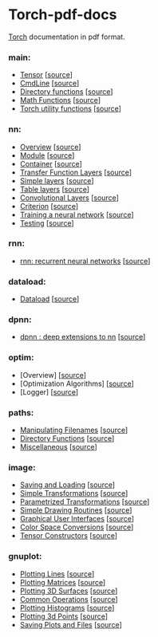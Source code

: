 # Torch-pdf-docs
[Torch](http://torch.ch/docs/package-docs.html) documentation in pdf format.


### main:
- [Tensor](https://github.com/tastyminerals/Torch-pdf-docs/blob/master/Tensor.pdf) [[source](https://github.com/torch/torch7/blob/master/doc/tensor.md)]
- [CmdLine](https://github.com/tastyminerals/Torch-pdf-docs/blob/master/CmdLine.pdf) [[source](https://github.com/torch/torch7/blob/master/doc/cmdline.md)]
- [Directory functions](https://github.com/tastyminerals/Torch-pdf-docs/blob/master/Directory%20Functions.pdf) [[source](https://github.com/torch/paths/blob/master/doc/dirfunctions.md)]
- [Math Functions](https://github.com/tastyminerals/Torch-pdf-docs/blob/master/Math%20Functions.pdf) [[source](https://github.com/torch/torch7/blob/master/doc/maths.md)]
- [Torch utility functions](https://github.com/tastyminerals/Torch-pdf-docs/blob/master/Utility%20Functions.pdf) [[source](https://github.com/torch/torch7/blob/master/doc/utility.md)]

### nn:
- [Overview](https://github.com/tastyminerals/Torch-pdf-docs/blob/master/nn/Overview.pdf) [[source](https://github.com/torch/nn/blob/master/doc/overview.md#nn.overview.dok)]
- [Module](https://github.com/tastyminerals/Torch-pdf-docs/blob/master/nn/Module.pdf) [[source](https://github.com/torch/nn/blob/master/doc/module.md#nn.Module)]
- [Container](https://github.com/tastyminerals/Torch-pdf-docs/blob/master/nn/Container.pdf) [[source](https://github.com/torch/nn/blob/master/doc/containers.md#nn.Containers)]
- [Transfer Function Layers](https://github.com/tastyminerals/Torch-pdf-docs/blob/master/nn/Transfer%20Functions.pdf) [[source](https://github.com/torch/nn/blob/master/doc/transfer.md#nn.transfer.dok)]
- [Simple layers](https://github.com/tastyminerals/Torch-pdf-docs/blob/master/nn/Simple%20Layers.pdf) [[source](https://github.com/torch/nn/blob/master/doc/simple.md#nn.simplelayers.dok)]
- [Table layers](https://github.com/tastyminerals/Torch-pdf-docs/blob/master/nn/Table%20Layers.pdf) [[source](https://github.com/torch/nn/blob/master/doc/table.md#nn.TableLayers)]
- [Convolutional Layers](https://github.com/tastyminerals/Torch-pdf-docs/blob/master/nn/Convolutional%20layers.pdf) [[source](https://github.com/torch/nn/blob/master/doc/convolution.md)]
- [Criterion](https://github.com/tastyminerals/Torch-pdf-docs/blob/master/nn/Criterion.pdf) [[source](https://github.com/torch/nn/blob/master/doc/criterion.md#nn.Criterions)]
- [Training a neural network](https://github.com/tastyminerals/Torch-pdf-docs/blob/master/nn/Training.pdf) [[source](https://github.com/torch/nn/blob/master/doc/training.md#nn.traningneuralnet.dok)]
- [Testing](https://github.com/tastyminerals/Torch-pdf-docs/blob/master/nn/Testing.pdf) [[source](https://github.com/torch/nn/blob/master/doc/testing.md)]

### rnn:
- [rnn: recurrent neural networks](https://github.com/tastyminerals/Torch-pdf-docs/blob/master/rnn/rnn.pdf) [[source](https://github.com/Element-Research/rnn)]

### dataload:
- [Dataload](https://github.com/tastyminerals/Torch-pdf-docs/blob/master/dataload/dataload.pdf) [[source](https://github.com/Element-Research/dataload)]

### dpnn:
- [dpnn : deep extensions to nn](https://github.com/tastyminerals/Torch-pdf-docs/blob/master/dpnn/dpnn.pdf) [[source](https://github.com/Element-Research/dpnn)]

### optim:
- [Overview] [[source](https://github.com/torch/optim/blob/master/doc/intro.md)]
- [Optimization Algorithms] [[source](https://github.com/torch/optim/blob/master/doc/algos.md)]
- [Logger] [[source](https://github.com/torch/optim/blob/master/doc/logger.md)]

### paths:
- [Manipulating Filenames]() [[source](https://github.com/torch/paths/blob/master/doc/filenames.md)]
- [Directory Functions]() [[source](https://github.com/torch/paths/blob/master/doc/dirfunctions.md)]
- [Miscellaneous]() [[source](https://raw.githubusercontent.com/torch/paths/master/doc/misc.md)]

### image:
- [Saving and Loading](https://github.com/tastyminerals/Torch-pdf-docs/blob/master/image/Saving%20and%20Loading.pdf) [[source](https://github.com/torch/image/blob/master/doc/saveload.md)]
- [Simple Transformations](https://github.com/tastyminerals/Torch-pdf-docs/blob/master/image/Simple%20Transformations.pdf) [[source](https://github.com/torch/image/blob/master/doc/simpletransform.md)]
- [Parametrized Transformations](https://github.com/tastyminerals/Torch-pdf-docs/blob/master/image/Parameterized%20Transformations.pdf) [[source](https://github.com/torch/image/blob/master/doc/paramtransform.md)]
- [Simple Drawing Routines](https://github.com/tastyminerals/Torch-pdf-docs/blob/master/image/Simple%20Drawing%20Routines.pdf) [[source](https://github.com/torch/image/blob/master/doc/drawing.md)]
- [Graphical User Interfaces](https://github.com/tastyminerals/Torch-pdf-docs/blob/master/image/Graphical%20User%20Interfaces.pdf) [[source](https://github.com/torch/image/blob/master/doc/gui.md)]
- [Color Space Conversions](https://github.com/tastyminerals/Torch-pdf-docs/blob/master/image/Color%20Space%20Conversions.pdf) [[source](https://github.com/torch/image/blob/master/doc/colorspace.md)]
- [Tensor Constructors](https://github.com/tastyminerals/Torch-pdf-docs/blob/master/image/Tensor%20Constructors.pdf) [[source](https://github.com/torch/image/blob/master/doc/tensorconstruct.md)]


### gnuplot:
- [Plotting Lines](https://github.com/tastyminerals/Torch-pdf-docs/blob/master/gnuplot/Plotting%20Lines.pdf) [[source](https://github.com/torch/gnuplot/blob/master/doc/plotline.md#gnuplot.line.dok)]
- [Plotting Matrices](https://github.com/tastyminerals/Torch-pdf-docs/blob/master/gnuplot/Plotting%20Matrices.pdf) [[source](https://github.com/torch/gnuplot/blob/master/doc/plotmatrix.md#gnuplot.image.dok)]
- [Plotting 3D Surfaces](https://github.com/tastyminerals/Torch-pdf-docs/blob/master/gnuplot/Plotting%203D%20Surfaces.pdf) [[source](https://github.com/torch/gnuplot/blob/master/doc/plotsurface.md#gnuplot.surface.dok)]
- [Common Operations](https://github.com/tastyminerals/Torch-pdf-docs/blob/master/gnuplot/Common%20Operations.pdf) [[source](https://github.com/torch/gnuplot/blob/master/doc/common.md)]
- [Plotting Histograms](https://github.com/tastyminerals/Torch-pdf-docs/blob/master/gnuplot/Histograms.pdf) [[source](https://github.com/torch/gnuplot/blob/master/doc/plothistogram.md#gnuplot.histogram.dok)]
- [Plotting 3d Points](https://github.com/tastyminerals/Torch-pdf-docs/blob/master/gnuplot/Plotting%203D%20Points.pdf) [[source](https://github.com/torch/gnuplot/blob/master/doc/plot3dpoints.md#gnuplot.scatter3.dok)]
- [Saving Plots and Files](https://github.com/tastyminerals/Torch-pdf-docs/blob/master/gnuplot/Saving%20Plots%20to%20Files.pdf) [[source](https://github.com/torch/gnuplot/blob/master/doc/file.md#gnuplot.files.dok)]

